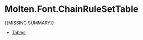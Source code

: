 ﻿  
# Molten.Font.ChainRuleSetTable
{{MISSING SUMMARY}}
  
*  [Tables](docs/Molten.Font/Molten/Font/ChainRuleSetTable/Tables.md)